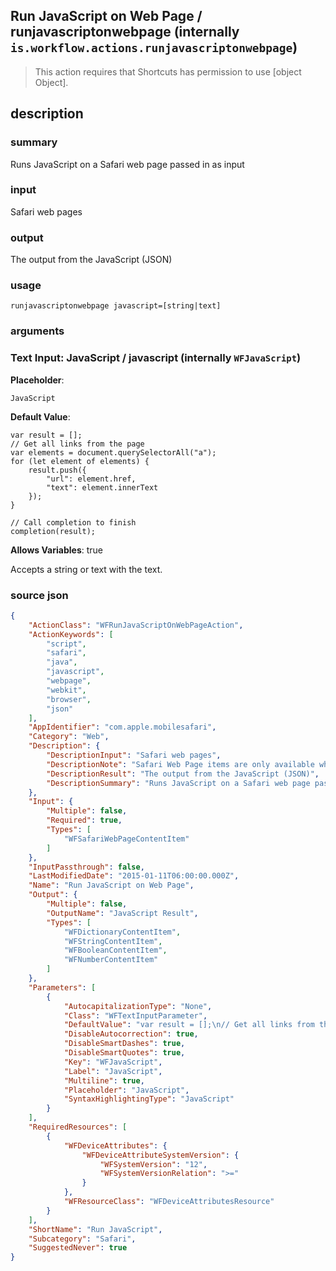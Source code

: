 
## Run JavaScript on Web Page / runjavascriptonwebpage (internally `is.workflow.actions.runjavascriptonwebpage`)


> This action requires that Shortcuts has permission to use [object Object].


## description
### summary
Runs JavaScript on a Safari web page passed in as input

### input
Safari web pages

### output
The output from the JavaScript (JSON)

### usage
`runjavascriptonwebpage javascript=[string|text]`

### arguments
### Text Input: JavaScript / javascript (internally `WFJavaScript`)
**Placeholder**:
```
JavaScript
```
**Default Value**:
```
var result = [];
// Get all links from the page
var elements = document.querySelectorAll("a");
for (let element of elements) {
	result.push({
		"url": element.href,
		"text": element.innerText
	});
}

// Call completion to finish
completion(result);
```
**Allows Variables**: true



Accepts a string 
or text
with the text.

### source json

```json
{
	"ActionClass": "WFRunJavaScriptOnWebPageAction",
	"ActionKeywords": [
		"script",
		"safari",
		"java",
		"javascript",
		"webpage",
		"webkit",
		"browser",
		"json"
	],
	"AppIdentifier": "com.apple.mobilesafari",
	"Category": "Web",
	"Description": {
		"DescriptionInput": "Safari web pages",
		"DescriptionNote": "Safari Web Page items are only available when running your shortcut as an Action Extension in Safari.",
		"DescriptionResult": "The output from the JavaScript (JSON)",
		"DescriptionSummary": "Runs JavaScript on a Safari web page passed in as input"
	},
	"Input": {
		"Multiple": false,
		"Required": true,
		"Types": [
			"WFSafariWebPageContentItem"
		]
	},
	"InputPassthrough": false,
	"LastModifiedDate": "2015-01-11T06:00:00.000Z",
	"Name": "Run JavaScript on Web Page",
	"Output": {
		"Multiple": false,
		"OutputName": "JavaScript Result",
		"Types": [
			"WFDictionaryContentItem",
			"WFStringContentItem",
			"WFBooleanContentItem",
			"WFNumberContentItem"
		]
	},
	"Parameters": [
		{
			"AutocapitalizationType": "None",
			"Class": "WFTextInputParameter",
			"DefaultValue": "var result = [];\n// Get all links from the page\nvar elements = document.querySelectorAll(\"a\");\nfor (let element of elements) {\n\tresult.push({\n\t\t\"url\": element.href,\n\t\t\"text\": element.innerText\n\t});\n}\n\n// Call completion to finish\ncompletion(result);",
			"DisableAutocorrection": true,
			"DisableSmartDashes": true,
			"DisableSmartQuotes": true,
			"Key": "WFJavaScript",
			"Label": "JavaScript",
			"Multiline": true,
			"Placeholder": "JavaScript",
			"SyntaxHighlightingType": "JavaScript"
		}
	],
	"RequiredResources": [
		{
			"WFDeviceAttributes": {
				"WFDeviceAttributeSystemVersion": {
					"WFSystemVersion": "12",
					"WFSystemVersionRelation": ">="
				}
			},
			"WFResourceClass": "WFDeviceAttributesResource"
		}
	],
	"ShortName": "Run JavaScript",
	"Subcategory": "Safari",
	"SuggestedNever": true
}
```
